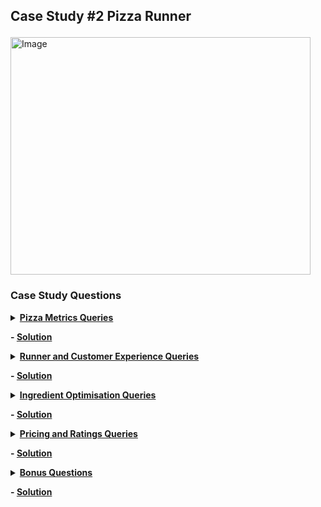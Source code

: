 ## <p align="left">Case Study #2 Pizza Runner</p>
<img src="https://8weeksqlchallenge.com/images/case-study-designs/2.png" alt="Image" width="480" height="380">

### Case Study Questions
<details><summary><a href="https://github.com/Tungana-Bhavya/8-WEEK-SQL-CHALLENGE/tree/main/8-WEEK-CHALLENGE/CASE%20STUDY%20%232-PIZZA%20RUNNER"><b>Pizza Metrics Queries</b></a></summary>

1.	How many pizzas were ordered?
2.	How many unique customer orders were made?
3.	How many successful orders were delivered by each runner?
4.	How many of each type of pizza was delivered?
5.	How many Vegetarian and Meatlovers were ordered by each customer?
6.	What was the maximum number of pizzas delivered in a single order?
7.	For each customer, how many delivered pizzas had at least 1 change and how many had no changes?
8.	How many pizzas were delivered that had both exclusions and extras?
9.	What was the total volume of pizzas ordered for each hour of the day?
10.	What was the volume of orders for each day of the week?
</details>

<b>- [Solution](https://github.com/Tungana-Bhavya/8-WEEK-SQL-CHALLENGE/blob/main/8-WEEK-CHALLENGE/CASE%20STUDY%20%232-PIZZA%20RUNNER/PIZZA_METRICS.sql)</b>
<br>
<details><summary><a href="https://github.com/Tungana-Bhavya/8-WEEK-SQL-CHALLENGE/tree/main/8-WEEK-CHALLENGE/CASE%20STUDY%20%232-PIZZA%20RUNNER"><b>Runner and Customer Experience Queries</b></a></summary>
1.	How many runners signed up for each 1 week period? (i.e. week starts 2021-01-01)<br>
2.	What was the average time in minutes it took for each runner to arrive at the Pizza Runner HQ to pickup the order?<br>
3.	Is there any relationship between the number of pizzas and how long the order takes to prepare?<br>
4.	What was the average distance travelled for each customer?<br>
5.	What was the difference between the longest and shortest delivery times for all orders?<br>
6.	What was the average speed for each runner for each delivery and do you notice any trend for these values?<br>
7.	What is the successful delivery percentage for each runner?
</details>

<b>- [Solution](https://github.com/Tungana-Bhavya/8-WEEK-SQL-CHALLENGE/blob/main/8-WEEK-CHALLENGE/CASE%20STUDY%20%232-PIZZA%20RUNNER/RUNNER_AND_CUSTOMER_EXPERIENCE.sql)</b>
<br>
<details><summary><a href="https://github.com/Tungana-Bhavya/8-WEEK-SQL-CHALLENGE/tree/main/8-WEEK-CHALLENGE/CASE%20STUDY%20%232-PIZZA%20RUNNER"><b>Ingredient Optimisation Queries</b></a></summary>
1.	What are the standard ingredients for each pizza? <br>
2.	What was the most commonly added extra?<br>
3.	What was the most common exclusion?<br>
4.	Generate an order item for each record in the customers_orders table in the format of one of the following: <br>
	*  Meat Lovers<br>
	*  Meat Lovers - Exclude Beef<br>
	*  Meat Lovers - Extra Bacon<br>
	*  Meat Lovers - Exclude Cheese, Bacon - Extra Mushroom, Peppers<br>
5.	Generate an alphabetically ordered comma separated ingredient list for each pizza order from the customer_orders table and add a 2x in 
front of any relevant ingredients For example: "Meat Lovers: 2xBacon, Beef, ... , Salami" <br>
6.	What is the total quantity of each ingredient used in all delivered pizzas sorted by most frequent first?
</details>

<b>- [Solution](https://github.com/Tungana-Bhavya/8-WEEK-SQL-CHALLENGE/blob/main/8-WEEK-CHALLENGE/CASE%20STUDY%20%232-PIZZA%20RUNNER/INGREDIENT_OPTIMIZATON.sql)</b>
<br>
<details><summary><a href="https://github.com/Tungana-Bhavya/8-WEEK-SQL-CHALLENGE/tree/main/8-WEEK-CHALLENGE/CASE%20STUDY%20%232-PIZZA%20RUNNER"><b>Pricing and Ratings Queries</b></a></summary>
1.	If a Meat Lovers pizza costs $12 and Vegetarian costs $10 and there were no charges for changes - how much money has Pizza Runner made so 
	far if there are no delivery fees?<br>
2.	What if there was an additional $1 charge for any pizza extras? <br>
	*       Add cheese is $1 extra<br>
3.	The Pizza Runner team now wants to add an additional ratings system that allows customers to rate their runner, how would you design an 
	additional table for this new dataset - generate a schema for this new table and insert your own data for ratings for each successful 
	customer order between 1 to 5. <br>
4.	Using your newly generated table - can you join all of the information together to form a table which has the following information for 
	successful deliveries?<br>
	*       customer_id <br>
	*	order_id <br>
	*	runner_id <br>
	*	rating <br>
	*	order_time <br>
	*	pickup_time <br>
	*	Time between order and pickup <br>
	*	Delivery duration <br>
	*	Average speed <br>
	*	Total number of pizzas <br>
5.	If a Meat Lovers pizza was $12 and Vegetarian $10 fixed prices with no cost for extras and each runner is paid $0.30 per kilometre traveled - how much money does Pizza Runner have left over after these deliveries?
</details>

<b>- [Solution]()</b>
<br>
<details><summary><a href="https://github.com/Tungana-Bhavya/8-WEEK-SQL-CHALLENGE/tree/main/8-WEEK-CHALLENGE/CASE%20STUDY%20%232-PIZZA%20RUNNER"><b>Bonus Questions</b></a></summary>
1. If Danny wants to expand his range of pizzas - how would this impact the existing data design? Write an INSERT statement to demonstrate what 
would happen if a new Supreme pizza with all the toppings was added to the Pizza Runner menu?
</details>

<b>- [Solution](https://github.com/Tungana-Bhavya/8-WEEK-SQL-CHALLENGE/blob/main/8-WEEK-CHALLENGE/CASE%20STUDY%20%232-PIZZA%20RUNNER/BONUS.sql)</b>



